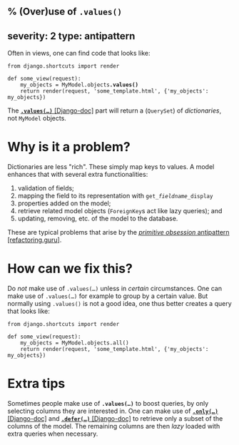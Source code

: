 % (Over)use of `.values()`
---
severity: 2
type: antipattern
---

Often in views, one can find code that looks like:

<pre class="python"><code>from django.shortcuts import render

def some_view(request):
    my_objects = MyModel.objects<b>.values()</b>
    return render(request, 'some_template.html', {'my_objects': my_objects})</code></pre>

The [**<code>.values(&hellip;)</code>** [Django-doc]](https://docs.djangoproject.com/en/dev/ref/models/querysets/#values)
part will return a (`QuerySet`) of *dictionaries*, not `MyModel` objects.

# Why is it a problem?

Dictionaries are less "rich". These simply map keys to values. A model enhances
that with several extra functionalities:

 1. validation of fields;
 2. mapping the field to its representation with
    <code>get_<i>fieldname</i>_display</code>
 3. properties added on the model;
 4. retrieve related model objects (`ForeignKey`s act like lazy queries); and
 5. updating, removing, etc. of the model to the database.

These are typical problems that arise by the [*primitive obsession* antipattern [refactoring.guru]](https://refactoring.guru/smells/primitive-obsession).

# How can we fix this?

Do *not* make use of <code>.values(&hellip;)</code> unless in *certain* circumstances. One can
make use of <code>.values(&hellip;)</code> for example to group by a certain
value. But normally using `.values()` is not a good idea, one thus better
creates a query that looks like: 

<pre class="python"><code>from django.shortcuts import render

def some_view(request):
    my_objects = MyModel.objects.all()
    return render(request, 'some_template.html', {'my_objects': my_objects})</code></pre>

# Extra tips

Sometimes people make use of **<code>.values(&hellip;)</code>** to boost queries, by only selecting columns they are interested in.
One can make use of [**<code>.only(&hellip;)</code>** [Django-doc]](https://docs.djangoproject.com/en/dev/ref/models/querysets/#only)
and [**<code>.defer(&hellip;)</code>** [Django-doc]](https://docs.djangoproject.com/en/dev/ref/models/querysets/#defer) to retrieve
only a subset of the columns of the model. The remaining columns are then *lazy*
loaded with extra queries when necessary.
